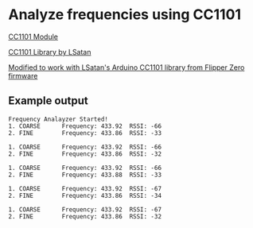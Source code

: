 # Analyze frequencies using CC1101

[CC1101 Module](https://a.aliexpress.com/_mK4kt1M) 

[CC1101 Library by LSatan](https://github.com/LSatan/SmartRC-CC1101-Driver-Lib)

[Modified to work with LSatan's Arduino CC1101 library from Flipper Zero firmware](https://github.com/flipperdevices/flipperzero-firmware/blob/dev/applications/main/subghz/views/subghz_frequency_analyzer.c)

## Example output

```
Frequency Analayzer Started!
1. COARSE      Frequency: 433.92  RSSI: -66
2. FINE        Frequency: 433.86  RSSI: -33

1. COARSE      Frequency: 433.92  RSSI: -66
2. FINE        Frequency: 433.86  RSSI: -32

1. COARSE      Frequency: 433.92  RSSI: -66
2. FINE        Frequency: 433.88  RSSI: -33

1. COARSE      Frequency: 433.92  RSSI: -67
2. FINE        Frequency: 433.86  RSSI: -34

1. COARSE      Frequency: 433.92  RSSI: -67
2. FINE        Frequency: 433.86  RSSI: -32
```

